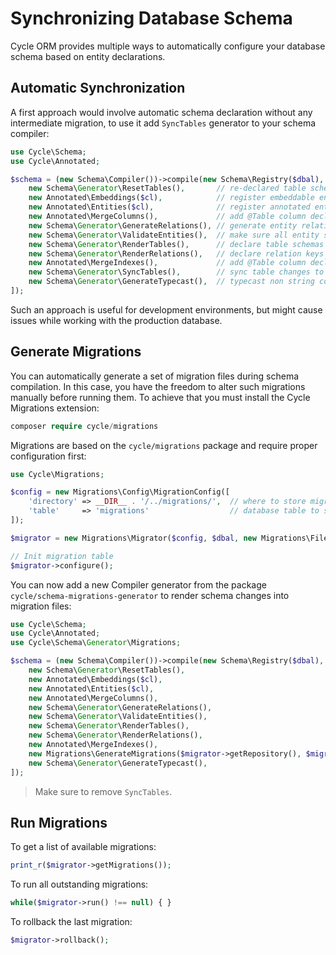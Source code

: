 # Synchronizing Database Schema
Cycle ORM provides multiple ways to automatically configure your database schema based on entity declarations.

## Automatic Synchronization
A first approach would involve automatic schema declaration without any intermediate migration, to use it add `SyncTables` generator to your schema compiler:

```php
use Cycle\Schema;
use Cycle\Annotated;

$schema = (new Schema\Compiler())->compile(new Schema\Registry($dbal), [
    new Schema\Generator\ResetTables(),       // re-declared table schemas (remove columns)
    new Annotated\Embeddings($cl),            // register embeddable entities
    new Annotated\Entities($cl),              // register annotated entities
    new Annotated\MergeColumns(),             // add @Table column declarations
    new Schema\Generator\GenerateRelations(), // generate entity relations
    new Schema\Generator\ValidateEntities(),  // make sure all entity schemas are correct
    new Schema\Generator\RenderTables(),      // declare table schemas
    new Schema\Generator\RenderRelations(),   // declare relation keys and indexes
    new Annotated\MergeIndexes(),             // add @Table column declarations
    new Schema\Generator\SyncTables(),        // sync table changes to database
    new Schema\Generator\GenerateTypecast(),  // typecast non string columns
]);
```

Such an approach is useful for development environments, but might cause issues while working with the production database.

## Generate Migrations
You can automatically generate a set of migration files during schema compilation. In this case, you have the freedom to alter such migrations manually before running them. To achieve that you must install the Cycle Migrations extension:

```php
composer require cycle/migrations
```

Migrations are based on the `cycle/migrations` package and require proper configuration first:

```php
use Cycle\Migrations;

$config = new Migrations\Config\MigrationConfig([
    'directory' => __DIR__ . '/../migrations/',  // where to store migrations
    'table'     => 'migrations'                  // database table to store migration status
]);

$migrator = new Migrations\Migrator($config, $dbal, new Migrations\FileRepository($config));

// Init migration table
$migrator->configure();
```

You can now add a new Compiler generator from the package `cycle/schema-migrations-generator` to render schema changes into migration files:

```php
use Cycle\Schema;
use Cycle\Annotated;
use Cycle\Schema\Generator\Migrations;

$schema = (new Schema\Compiler())->compile(new Schema\Registry($dbal), [
    new Schema\Generator\ResetTables(),                                    // re-declared table schemas (remove columns)
    new Annotated\Embeddings($cl),                                         // register embeddable entities
    new Annotated\Entities($cl),                                           // register annotated entities
    new Annotated\MergeColumns(),                                          // add @Table column declarations
    new Schema\Generator\GenerateRelations(),                              // generate entity relations
    new Schema\Generator\ValidateEntities(),                               // make sure all entity schemas are correct
    new Schema\Generator\RenderTables(),                                   // declare table schemas
    new Schema\Generator\RenderRelations(),                                // declare relation keys and indexes
    new Annotated\MergeIndexes(),                                          // add @Table column declarations
    new Migrations\GenerateMigrations($migrator->getRepository(), $migrator->getConfig()),  // generate migrations
    new Schema\Generator\GenerateTypecast(),                               // typecast non-string columns
]);
```

> Make sure to remove `SyncTables`.

## Run Migrations
To get a list of available migrations:

```php
print_r($migrator->getMigrations());
```

To run all outstanding migrations:

```php
while($migrator->run() !== null) { }
```

To rollback the last migration:

```php
$migrator->rollback();
```
